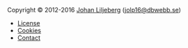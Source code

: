 Copyright &copy; 2012-2016 [Johan Liljeberg](https://johanliljeberg.se) (jolp16@dbwebb.se)

* [License](license)
* [Cookies](cookies)
* [Contact](contact)
